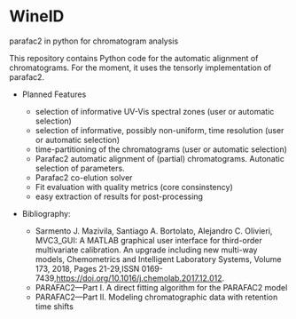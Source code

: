 # WineID
parafac2 in python for chromatogram analysis

This repository contains Python code for the automatic alignment of chromatograms. 
For the moment, it uses the tensorly implementation of parafac2. 


* Planned Features
  * selection of informative UV-Vis spectral zones (user or automatic selection)
  * selection of informative, possibly non-uniform, time resolution (user or automatic selection)
  * time-partitioning of the chromatograms (user or automatic selection)
  * Parafac2 automatic alignment of (partial) chromatograms. Autonatic selection of parameters.
  * Parafac2 co-elution solver
  * Fit evaluation with quality metrics (core consinstency)
  * easy extraction of results for post-processing

* Bibliography: 
  * Sarmento J. Mazivila, Santiago A. Bortolato, Alejandro C. Olivieri, MVC3_GUI: A MATLAB graphical user interface for third-order multivariate calibration. An upgrade including new multi-way models, Chemometrics and Intelligent Laboratory Systems, Volume 173, 2018, Pages 21-29,ISSN 0169-7439,https://doi.org/10.1016/j.chemolab.2017.12.012.
  * PARAFAC2—Part I. A direct fitting algorithm for the PARAFAC2 model
  * PARAFAC2—Part II. Modeling chromatographic data with retention time shifts
